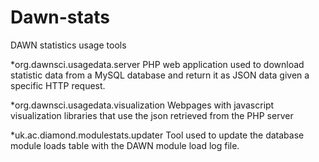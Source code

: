 Dawn-stats
==========

DAWN statistics usage tools

*org.dawnsci.usagedata.server
PHP web application used to download statistic data from a MySQL database and return it as JSON data given a specific HTTP request.

*org.dawnsci.usagedata.visualization
Webpages with javascript visualization libraries that use the json retrieved from the PHP server

*uk.ac.diamond.modulestats.updater
Tool used to update the database module loads table with the DAWN module load log file.

